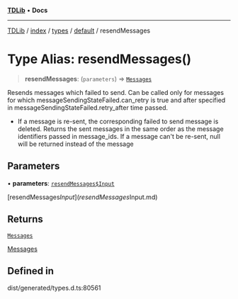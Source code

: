 [**TDLib**](../../../../../../README.md) • **Docs**

***

[TDLib](../../../../../../modules.md) / [index](../../../../../README.md) / [types](../../../README.md) / [default](../README.md) / resendMessages

# Type Alias: resendMessages()

> **resendMessages**: (`parameters`) => [`Messages`](Messages-1.md)

Resends messages which failed to send. Can be called only for messages for which messageSendingStateFailed.can_retry is true and after specified in messageSendingStateFailed.retry_after time passed.

- If a message is re-sent, the corresponding failed to send message is deleted. Returns the sent messages in the same order as the message identifiers passed in message_ids. If a message can't be re-sent, null will be returned instead of the message

## Parameters

• **parameters**: [`resendMessages$Input`](resendMessages$Input.md)

[resendMessages$Input](resendMessages$Input.md)

## Returns

[`Messages`](Messages-1.md)

[Messages](Messages-1.md)

## Defined in

dist/generated/types.d.ts:80561
